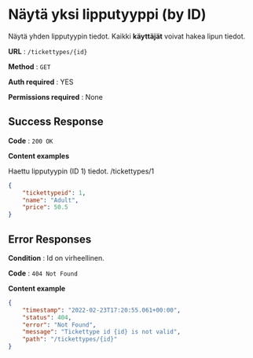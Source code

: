 # Näytä yksi lipputyyppi (by ID)

Näytä yhden lipputyypin tiedot. Kaikki **käyttäjät** voivat hakea lipun tiedot.

**URL** : `/tickettypes/{id}`

**Method** : `GET`

**Auth required** : YES

**Permissions required** : None

## Success Response

**Code** : `200 OK`

**Content examples**

Haettu lipputyypin (ID 1) tiedot. /tickettypes/1

```json
{
    "tickettypeid": 1,
    "name": "Adult",
    "price": 50.5
}
```
## Error Responses

**Condition** : Id on virheellinen.

**Code** : `404 Not Found`

**Content example**
```json
{
    "timestamp": "2022-02-23T17:20:55.061+00:00",
    "status": 404,
    "error": "Not Found",    
    "message": "Tickettype id {id} is not valid",
    "path": "/tickettypes/{id}"
}
```